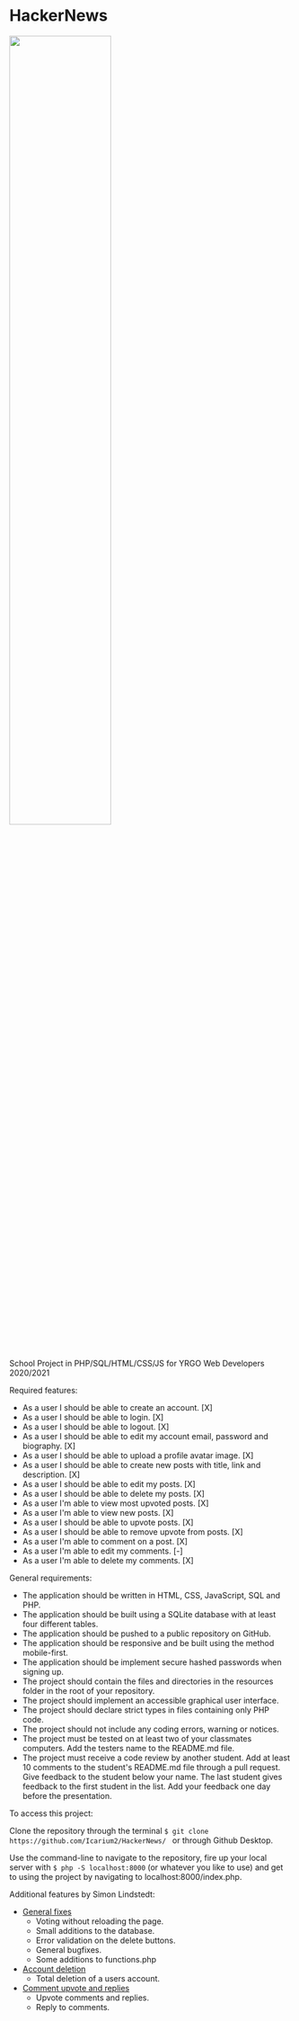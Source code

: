 # HackerNews

<img src="https://media3.giphy.com/media/TF765cKb5lMTl72bSu/giphy.gif?cid=ecf05e47lgug9u7115jjrx5lmiuudz3eh3bjza8tlq2dq42m&rid=giphy.gif>" width="60%">

School Project in PHP/SQL/HTML/CSS/JS for YRGO Web Developers 2020/2021

Required features:

- As a user I should be able to create an account. [X]
- As a user I should be able to login. [X]
- As a user I should be able to logout. [X]
- As a user I should be able to edit my account email, password and biography. [X]
- As a user I should be able to upload a profile avatar image. [X]
- As a user I should be able to create new posts with title, link and description. [X]
- As a user I should be able to edit my posts. [X]
- As a user I should be able to delete my posts. [X]
- As a user I'm able to view most upvoted posts. [X]
- As a user I'm able to view new posts. [X]
- As a user I should be able to upvote posts. [X]
- As a user I should be able to remove upvote from posts. [X]
- As a user I'm able to comment on a post. [X]
- As a user I'm able to edit my comments. [-]
- As a user I'm able to delete my comments. [X]

General requirements:

- The application should be written in HTML, CSS, JavaScript, SQL and PHP.
- The application should be built using a SQLite database with at least four different tables.
- The application should be pushed to a public repository on GitHub.
- The application should be responsive and be built using the method mobile-first.
- The application should be implement secure hashed passwords when signing up.
- The project should contain the files and directories in the resources folder in the root of your repository.
- The project should implement an accessible graphical user interface.
- The project should declare strict types in files containing only PHP code.
- The project should not include any coding errors, warning or notices.
- The project must be tested on at least two of your classmates computers. Add the testers name to the README.md file.
- The project must receive a code review by another student. Add at least 10 comments to the student's README.md file through a pull request. Give feedback to the student below your name. The last student gives feedback to the first student in the list. Add your feedback one day before the presentation.

To access this project:

Clone the repository through the terminal
`$ git clone https://github.com/Icarium2/HackerNews/ `
or through Github Desktop.

Use the command-line to navigate to the repository, fire up your local server with
`$ php -S localhost:8000` (or whatever you like to use)
and get to using the project by navigating to localhost:8000/index.php.

Additional features by Simon Lindstedt:

- [General fixes]('https://github.com/Icarium2/HackerNews/pull/2')
  - Voting without reloading the page.
  - Small additions to the database.
  - Error validation on the delete buttons.
  - General bugfixes.
  - Some additions to functions.php
- [Account deletion]('https://github.com/Icarium2/HackerNews/pull/3')
  - Total deletion of a users account.
- [Comment upvote and replies]('https://github.com/Icarium2/HackerNews/pull/4')
  - Upvote comments and replies.
  - Reply to comments.
